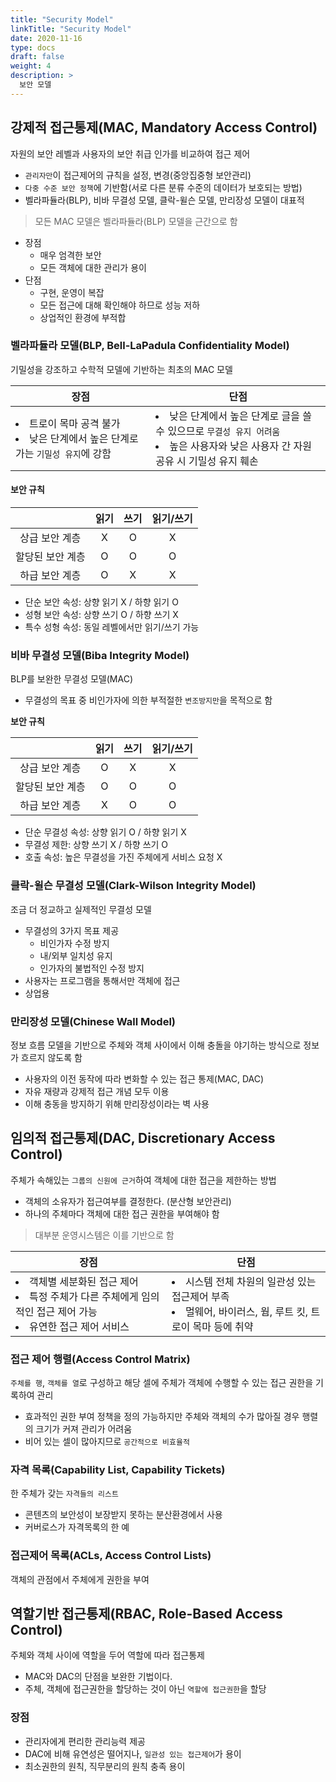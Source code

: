 ```yaml
---
title: "Security Model"
linkTitle: "Security Model"
date: 2020-11-16
type: docs
draft: false
weight: 4
description: >
  보안 모델
---
```


강제적 접근통제(MAC, Mandatory Access Control)
---

자원의 보안 레벨과 사용자의 보안 취급 인가를 비교하여 접근 제어

- `관리자만`이 접근제어의 규칙을 설정, 변경(중앙집중형 보안관리)
- `다중 수준 보안 정책`에 기반함(서로 다른 분류 수준의 데이터가 보호되는 방법)
- 벨라파듈라(BLP), 비바 무결성 모델, 클락-윌슨 모델, 만리장성 모델이 대표적

> 모든 MAC 모델은 벨라파듈라(BLP) 모델을 근간으로 함

- 장점
  - 매우 엄격한 보안
  - 모든 객체에 대한 관리가 용이
- 단점
  - 구현, 운영이 복잡
  - 모든 접근에 대해 확인해야 하므로 성능 저하
  - 상업적인 환경에 부적합

### 벨라파듈라 모델(BLP, Bell-LaPadula Confidentiality Model)

기밀성을 강조하고 수학적 모델에 기반하는 최초의 MAC 모델

| 장점 | 단점 |
|------|------|
| <li>트로이 목마 공격 불가</li><li>낮은 단계에서 높은 단계로 가는 `기밀성 유지`에 강함</li> | <li>낮은 단계에서 높은 단계로 글을 쓸 수 있으므로 `무결성 유지 어려움`</li><li>높은 사용자와 낮은 사용자 간 자원 공유 시 기밀성 유지 훼손</li> |

#### 보안 규칙

|              |  읽기 | 쓰기 | 읽기/쓰기 |
|:------------:|:-----:|:----:|:---------:|
| 상급 보안 계층  | X | O | X |
| 할당된 보안 계층 | O | O | O |
| 하급 보안 계층  | O | X | X |

- 단순 보안 속성: 상향 읽기 X / 하향 읽기 O
- 성형 보안 속성: 상향 쓰기 O / 하향 쓰기 X
- 특수 성형 속성: 동일 레벨에서만 읽기/쓰기 가능

### 비바 무결성 모델(Biba Integrity Model)

BLP를 보완한 무결성 모델(MAC)

- 무결성의 목표 중 비인가자에 의한 부적절한 `변조방지만`을 목적으로 함

**보안 규칙**

|              |  읽기 | 쓰기 | 읽기/쓰기 |
|:------------:|:-----:|:----:|:---------:|
| 상급 보안 계층  | O | X | X |
| 할당된 보안 계층 | O | O | O |
| 하급 보안 계층  | X | O | O |

- 단순 무결성 속성: 상향 읽기 O / 하향 읽기 X
- 무결성 제한: 상향 쓰기 X / 하향 쓰기 O
- 호출 속성: 높은 무결성을 가진 주체에게 서비스 요청 X

### 클락-윌슨 무결성 모델(Clark-Wilson Integrity Model)

조금 더 정교하고 실제적인 무결성 모델

- 무결성의 3가지 목표 제공
  - 비인가자 수정 방지
  - 내/외부 일치성 유지
  - 인가자의 불법적인 수정 방지
- 사용자는 프로그램을 통해서만 객체에 접근
- 상업용

### 만리장성 모델(Chinese Wall Model)

정보 흐름 모델을 기반으로 주체와 객체 사이에서 이해 충돌을 야기하는 방식으로 정보가 흐르지 않도록 함

- 사용자의 이전 동작에 따라 변화할 수 있는 접근 통제(MAC, DAC)
- 자유 재량과 강제적 접근 개념 모두 이용
- 이해 충동을 방지하기 위해 만리장성이라는 벽 사용

임의적 접근통제(DAC, Discretionary Access Control)
---

주체가 속해있는 `그룹의 신원에 근거`하여 객체에 대한 접근을 제한하는 방법

- 객체의 소유자가 접근여부를 결정한다. (분산형 보안관리)
- 하나의 주체마다 객체에 대한 접근 권한을 부여해야 함

> 대부분 운영시스템은 이를 기반으로 함

| 장점 | 단점 |
|------|------|
| <li>객체별 세분화된 접근 제어</li><li>특정 주체가 다른 주체에게 임의적인 접근 제어 가능</li><li>유연한 접근 제어 서비스</li> | <li>시스템 전체 차원의 일관성 있는 접근제어 부족</li><li>멀웨어, 바이러스, 웜, 루트 킷, 트로이 목마 등에 취약</li> |

### 접근 제어 행렬(Access Control Matrix)

`주체를 행`, `객체를 열`로 구성하고 해당 셀에 주체가 객체에 수행할 수 있는 접근 권한을 기록하여 관리

- 효과적인 권한 부여 정책을 정의 가능하지만 주체와 객체의 수가 많아질 경우 행렬의 크기가 커져 관리가 어려움
- 비어 있는 셀이 많아지므로 `공간적으로 비효율적`

### 자격 목록(Capability List, Capability Tickets)

한 주체가 갖는 `자격들의 리스트`

- 콘텐츠의 보안성이 보장받지 못하는 분산환경에서 사용
- 커버로스가 자격목록의 한 예

### 접근제어 목록(ACLs, Access Control Lists)

객체의 관점에서 주체에게 권한을 부여

역할기반 접근통제(RBAC, Role-Based Access Control)
---

주체와 객체 사이에 역할을 두어 역할에 따라 접근통제

- MAC와 DAC의 단점을 보완한 기법이다.
- 주체, 객체에 접근권한을 할당하는 것이 아닌 `역할에 접근권한`을 할당

### 장점

- 관리자에게 편리한 관리능력 제공
- DAC에 비해 유연성은 떨어지나, `일관성 있는 접근제어`가 용이
- 최소권한의 원칙, 직무분리의 원칙 충족 용이
